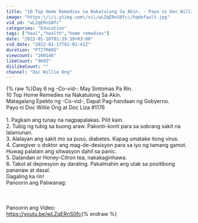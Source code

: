 ```yaml
---
title: "10 Top Home Remedies na Nakatulong Sa Akin. - Payo ni Doc Willie Ong #1176"
image: "https:\/\/i.ytimg.com\/vi\/wLZqERnS0fc\/hqdefault.jpg"
vid_id: "wLZqERnS0fc"
categories: "Education"
tags: ["heal","health","home remedies"]
date: "2022-01-18T01:39:39+03:00"
vid_date: "2022-01-17T02:01:41Z"
duration: "PT27M40S"
viewcount: "200146"
likeCount: "9693"
dislikeCount: ""
channel: "Doc Willie Ong"
---
```

{% raw %}Day 6 ng -Co-vid-: May Sintomas Pa Rin.<br />10 Top Home Remedies na Nakatulong Sa Akin.<br />Matagalang Epekto ng -Co-vid-, Dapat Pag-handaan ng Gobyerno.<br />Payo ni Doc Willie Ong at Doc Liza #1176<br /><br />1. Pagkain ang tunay na nagpapalakas. Pilit kain.<br />2. Tubig ng tubig sa buong araw. Pakonti-konti para sa sobrang sakit na lalamunan.<br />3. Alalayan ang sakit mo sa puso, diabetes. Kapag umatake itong virus.<br />4. Caregiver o doktor ang mag-de-desisyon para sa iyo ng tamang gamot. Huwag palalain ang sitwasyon dahil sa panic.<br />5. Dalandan or Honey-Citron tea, nakakaginhawa.<br />6. Takot at depresyon ay darating. Pakalmahin ang utak sa positibong pananaw at dasal.<br />Gagaling ka rin!<br />Panoorin ang Paliwanag:<br /><br /><br /><br />Panoorin ang Video:<br /><a rel="nofollow" target="blank" href="https://youtu.be/wLZqERnS0fc">https://youtu.be/wLZqERnS0fc</a>{% endraw %}
